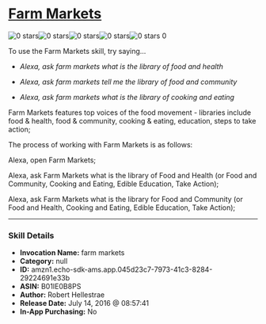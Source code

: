 # [Farm Markets](http://alexa.amazon.com/#skills/amzn1.echo-sdk-ams.app.045d23c7-7973-41c3-8284-29224691e33b)
![0 stars](../../images/ic_star_border_black_18dp_1x.png)![0 stars](../../images/ic_star_border_black_18dp_1x.png)![0 stars](../../images/ic_star_border_black_18dp_1x.png)![0 stars](../../images/ic_star_border_black_18dp_1x.png)![0 stars](../../images/ic_star_border_black_18dp_1x.png) 0

To use the Farm Markets skill, try saying...

* *Alexa, ask farm markets what is the library of food and health*

* *Alexa, ask farm markets tell me the library of food and community*

* *Alexa, ask farm markets what is the library of cooking and eating*

Farm Markets features top voices of the food movement - libraries include food & health, food & community, cooking & eating, education, steps to take action;

The process of working with Farm Markets is as follows: 

Alexa, open Farm Markets; 

Alexa, ask Farm Markets what is the library of Food and Health (or Food and Community, Cooking and Eating, Edible Education, Take Action);

Alexa, ask Farm Markets what is the library for Food and Community (or Food and Health, Cooking and Eating, Edible Education, Take Action);

***

### Skill Details

* **Invocation Name:** farm markets
* **Category:** null
* **ID:** amzn1.echo-sdk-ams.app.045d23c7-7973-41c3-8284-29224691e33b
* **ASIN:** B01IE0B8PS
* **Author:** Robert Hellestrae
* **Release Date:** July 14, 2016 @ 08:57:41
* **In-App Purchasing:** No
